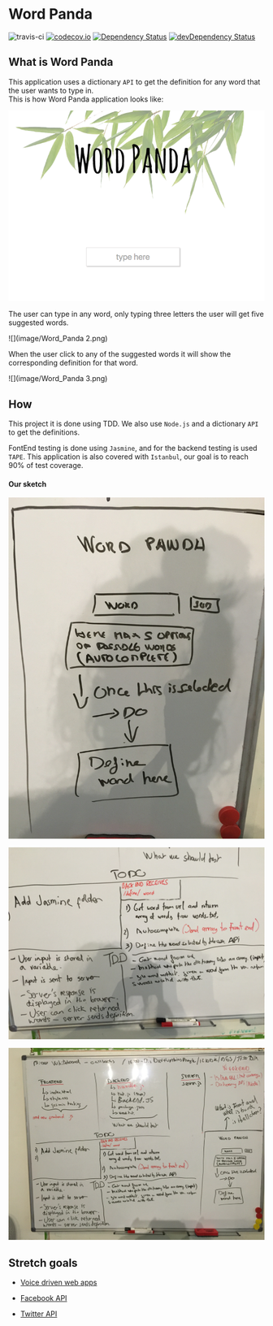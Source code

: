 # Word Panda

![travis-ci](https://travis-ci.org/olot/wordpanda.svg?branch=master)
[![codecov.io](https://codecov.io/github/olot/wordpanda/coverage.svg?branch=master)](https://codecov.io/github/olot/wordpanda?branch=master)
[![Dependency Status](https://david-dm.org/olot/wordpanda.svg)](https://david-dm.org/olot/wordpanda)
[![devDependency Status](https://david-dm.org/olot/wordpanda/dev-status.svg)](https://david-dm.org/oloy/wordpanda#info=devDependencies)



## What is Word Panda
This application uses a dictionary ```API``` to get the definition for any word that the user wants to type in.   
This is how Word Panda application looks like:

![](image/Word_Panda.png)

The user can type in any word, only typing three letters the user will get five suggested words.

![](image/Word_Panda 2.png)

When the user click to any of the suggested words it will show the corresponding definition for that word.

![](image/Word_Panda 3.png)


## How
This project it is done using TDD. We also use ```Node.js``` and a
dictionary ```API``` to get the definitions.  

FontEnd testing is done using ```Jasmine```, and for the backend testing is used ```TAPE```. This application is also covered with ```Istanbul```, our goal is to reach 90% of test coverage.


#### Our sketch

![](image/IMG_5850.jpg)

![](image/IMG_5851.jpg)

![](image/IMG_5852.jpg)


## Stretch goals

* [Voice driven web apps](https://developers.google.com/web/updates/2013/01/Voice-Driven-Web-Apps-Introduction-to-the-Web-Speech-API?hl=en)

* [Facebook API](https://developers.facebook.com/docs/apis-and-sdks)

* [Twitter API](https://dev.twitter.com/rest/public)
